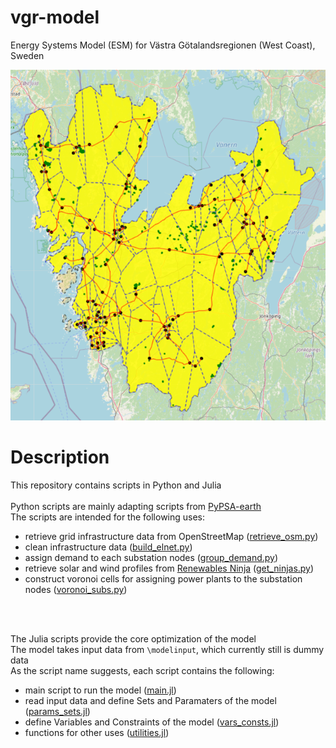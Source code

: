 # vgr-model
 Energy Systems Model (ESM) for Västra Götalandsregionen (West Coast), Sweden

![VGR](vgr.PNG)

# Description
This repository contains scripts in Python and Julia
<br/>
<br/>
Python scripts are mainly adapting scripts from [PyPSA-earth](https://github.com/pypsa-meets-earth/pypsa-earth)<br/>
The scripts are intended for the following uses:

- retrieve grid infrastructure data from OpenStreetMap ([retrieve_osm.py](src/retrieve_osm.py))
- clean infrastructure data ([build_elnet.py](src/build_elnet.py))
- assign demand to each substation nodes ([group_demand.py](src/group_demand.py))
- retrieve solar and wind profiles from [Renewables Ninja](https://www.renewables.ninja/) ([get_ninjas.py](src/get_ninjas.py))
- construct voronoi cells for assigning power plants to the substation nodes ([voronoi_subs.py](src/voronoi_subs.py))
<br/>
<br/>

The Julia scripts provide the core optimization of the model <br/>
The model takes input data from ```\modelinput```, which currently still is dummy data <br/>
As the script name suggests, each script contains the following:

+ main script to run the model ([main.jl](src/main.jl))
+ read input data and define Sets and Paramaters of the model ([params_sets.jl](src/params_sets.jl))
+ define Variables and Constraints of the model ([vars_consts.jl](src/vars_consts.jl))
+ functions for other uses ([utilities.jl](src/utilities.jl))
